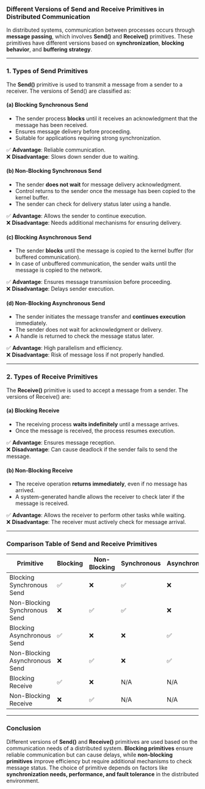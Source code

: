 ### **Different Versions of Send and Receive Primitives in Distributed Communication**  

In distributed systems, communication between processes occurs through **message passing**, which involves **Send()** and **Receive()** primitives. These primitives have different versions based on **synchronization**, **blocking behavior**, and **buffering strategy**.  

---

### **1. Types of Send Primitives**
The **Send()** primitive is used to transmit a message from a sender to a receiver. The versions of Send() are classified as:

#### **(a) Blocking Synchronous Send**
- The sender process **blocks** until it receives an acknowledgment that the message has been received.
- Ensures message delivery before proceeding.
- Suitable for applications requiring strong synchronization.

✅ **Advantage**: Reliable communication.  
❌ **Disadvantage**: Slows down sender due to waiting.

#### **(b) Non-Blocking Synchronous Send**
- The sender **does not wait** for message delivery acknowledgment.
- Control returns to the sender once the message has been copied to the kernel buffer.
- The sender can check for delivery status later using a handle.

✅ **Advantage**: Allows the sender to continue execution.  
❌ **Disadvantage**: Needs additional mechanisms for ensuring delivery.

#### **(c) Blocking Asynchronous Send**
- The sender **blocks** until the message is copied to the kernel buffer (for buffered communication).
- In case of unbuffered communication, the sender waits until the message is copied to the network.

✅ **Advantage**: Ensures message transmission before proceeding.  
❌ **Disadvantage**: Delays sender execution.

#### **(d) Non-Blocking Asynchronous Send**
- The sender initiates the message transfer and **continues execution** immediately.
- The sender does not wait for acknowledgment or delivery.
- A handle is returned to check the message status later.

✅ **Advantage**: High parallelism and efficiency.  
❌ **Disadvantage**: Risk of message loss if not properly handled.

---

### **2. Types of Receive Primitives**
The **Receive()** primitive is used to accept a message from a sender. The versions of Receive() are:

#### **(a) Blocking Receive**
- The receiving process **waits indefinitely** until a message arrives.
- Once the message is received, the process resumes execution.

✅ **Advantage**: Ensures message reception.  
❌ **Disadvantage**: Can cause deadlock if the sender fails to send the message.

#### **(b) Non-Blocking Receive**
- The receive operation **returns immediately**, even if no message has arrived.
- A system-generated handle allows the receiver to check later if the message is received.

✅ **Advantage**: Allows the receiver to perform other tasks while waiting.  
❌ **Disadvantage**: The receiver must actively check for message arrival.

---

### **Comparison Table of Send and Receive Primitives**

| **Primitive**                      | **Blocking** | **Non-Blocking** | **Synchronous** | **Asynchronous** |
|-------------------------------------|-------------|-----------------|-----------------|-----------------|
| Blocking Synchronous Send          | ✅           | ❌               | ✅               | ❌               |
| Non-Blocking Synchronous Send      | ❌           | ✅               | ✅               | ❌               |
| Blocking Asynchronous Send         | ✅           | ❌               | ❌               | ✅               |
| Non-Blocking Asynchronous Send     | ❌           | ✅               | ❌               | ✅               |
| Blocking Receive                   | ✅           | ❌               | N/A             | N/A             |
| Non-Blocking Receive               | ❌           | ✅               | N/A             | N/A             |

---

### **Conclusion**
Different versions of **Send()** and **Receive()** primitives are used based on the communication needs of a distributed system. **Blocking primitives** ensure reliable communication but can cause delays, while **non-blocking primitives** improve efficiency but require additional mechanisms to check message status. The choice of primitive depends on factors like **synchronization needs, performance, and fault tolerance** in the distributed environment.
